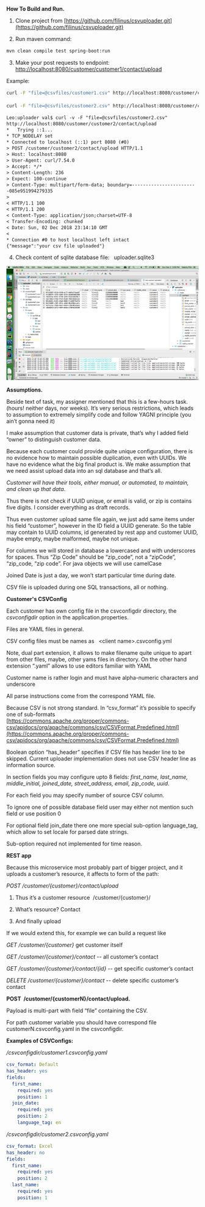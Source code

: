 **How To Build and Run.**  

1. Clone project from [https://github.com/filinus/csvuploader.git](https://github.com/filinus/csvuploader.git)  

2. Run maven command:    

```bash
mvn clean compile test spring-boot:run
```

3. Make your post requests to endpoint: [http://localhost:8080/customer/customer1/contact/upload](http://localhost:8080/customer/customer1/contact/upload)  
  

Example:   
```bash
curl -F "file=@csvfiles/customer1.csv" http://localhost:8080/customer/customer1/contact/upload

curl -F "file=@csvfiles/customer2.csv" http://localhost:8080/customer/customer2/contact/upload
```

```
Leo:uploader val$ curl -v -F "file=@csvfiles/customer2.csv" http://localhost:8080/customer/customer2/contact/upload
*   Trying ::1...
* TCP_NODELAY set
* Connected to localhost (::1) port 8080 (#0)
> POST /customer/customer2/contact/upload HTTP/1.1
> Host: localhost:8080
> User-Agent: curl/7.54.0
> Accept: */*
> Content-Length: 236
> Expect: 100-continue
> Content-Type: multipart/form-data; boundary=------------------------085e951994279335
> 
< HTTP/1.1 100 
< HTTP/1.1 200 
< Content-Type: application/json;charset=UTF-8
< Transfer-Encoding: chunked
< Date: Sun, 02 Dec 2018 23:14:10 GMT
< 
* Connection #0 to host localhost left intact
{"message":"your csv file uploaded"}
```

4. Check content of sqlite database file:   uploader.sqlite3


![check screenshot.png](screenshot.png "Look to the Contact table populated from CSV")



**Assumptions.**

Beside text of task, my assigner mentioned that this is a few-hours task. (hours! neither days, nor weeks). It’s very serious restrictions, which leads to assumption to extremely simplify code and follow YAGNI principle (you ain’t gonna need it)

I make assumption that customer data is private, that’s why I added field “owner” to distinguish customer data. 

Because each customer could provide quite unique configuration, there is no evidence how to maintain possible duplication, even with UUIDs. We have no evidence what the big final product is. We make assumption that we need assist upload data into an sql database and that’s all.  

_Customer will have their tools, either manual, or automated, to maintain, and clean up that data_.

Thus there is not check if UUID unique, or email is valid, or zip is contains five digits. I consider everything as draft records.



Thus even customer upload same file again, we just add same items under his field “customer”, however in the ID field a UUID generate. So the table may contain to UUID columns, id generated by rest app and customer UUID, maybe empty, maybe malformed, maybe not unique. 


For columns we will stored in database a lowercased and with underscores for spaces. Thus “Zip Code” should be “zip_code”, not a “zipCode”, “zip_code, “zip code”. For java objects we will use camelCase 

Joined Date is just a day, we won’t start particular time during date.

CSV file is uploaded during one SQL transactions, all or nothing. 


**Customer's CSVConfig**

Each customer has own config file in the csvconfigdir directory, the _csvconfigdir_ option in the application.properties.  

Files are YAML files in general.

CSV config files must be names as   &lt;client name&gt;.csvconfig.yml

Note, dual part extension, it allows to make filename quite unique to apart from other files, maybe, other yams files in directory. On the other hand extension “.yaml” allows to use editors familiar with YAML

Customer name is rather login and must have alpha-numeric characters and underscore

  

All parse instructions come from the correspond YAML file.

Because CSV is not strong standard. In “csv_format” it’s possible to specify one of sub-formats  
[https://commons.apache.org/proper/commons-csv/apidocs/org/apache/commons/csv/CSVFormat.Predefined.html](https://commons.apache.org/proper/commons-csv/apidocs/org/apache/commons/csv/CSVFormat.Predefined.html)

Boolean option “has_header” specifies if CSV file has header line to be skipped. Current uploader implementation does not use CSV header line as information source.  

In section fields you may configure upto 8 fields: _first_name, last_name, middle_initial, joined_date, street_address, email, zip_code, uuid_.  

For each field you may specify number of source CSV column.    

To ignore one of possible database field user may either not mention such field or use position 0

For optional field join_date there one more special sub-option language_tag, which allow to set locale for parsed date strings.  

Sub-option required not implemented for time reason.  
  

**REST app**  

Because this microservice most probably part of bigger project, and it uploads a customer’s resource, it affects to form of the path:  

_POST /customer/{customer}/contact/upload_  

1. Thus it’s a customer resource  /customer/{customer}/  

2. What’s resource? Contact  

3. And finally upload  
  

If we would extend this, for example we can build a request like

_GET /customer/{customer}_ get customer itself

_GET /customer/{customer}/contact_ -- all customer’s contact  

_GET /customer/{customer}/contact/{id}_ -- get specific customer’s contact  

_DELETE /customer/{customer}/contact_ -- delete specific customer’s contact  
  

**POST  /customer/{customerN}/contact/upload.**

Payload is multi-part with field “file” containing the CSV.    

For path customer variable you should have correspond file customerN.csvconfig.yaml in the csvconfigdir. 


**Examples of CSVConfigs:**

_/csvconfigdir/customer1.csvconfig.yaml_
```yaml
csv_format: Default
has_header: yes
fields:
  first_name:
    required: yes
    position: 1
  join_date:
    required: yes
    position: 2
    language_tag: en
```

_/csvconfigdir/customer2.csvconfig.yaml_
```yaml
csv_format: Excel
has_header: no
fields:
  first_name:
    required: yes
    position: 2
  last_name:
    required: yes
    position: 1
```